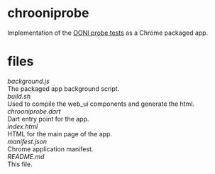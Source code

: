 chrooniprobe
============

Implementation of the [OONI probe tests](http://ooni.nu) as a Chrome packaged app.

files
=====

*background.js*  
The packaged app background script.  
*build.sh*  
Used to compile the web_ui components and generate the html.  
*chrooniprobe.dart*  
Dart entry point for the app.  
*index.html*  
HTML for the main page of the app.  
*manifest.json*  
Chrome application manifest.  
*README.md*  
This file.  
